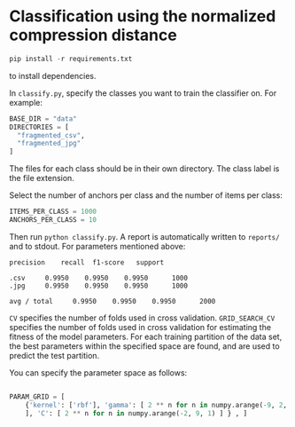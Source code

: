 # Classification using the normalized compression distance

```python
pip install -r requirements.txt
```

to install dependencies.

In `classify.py`, specify the classes you want to train the classifier on. For example:

```python
BASE_DIR = "data"
DIRECTORIES = [
  "fragmented_csv",
  "fragmented_jpg"
]
```

The files for each class should be in their own directory. The class label is the file extension.

Select the number of anchors per class and the number of items per class:

```python
ITEMS_PER_CLASS = 1000
ANCHORS_PER_CLASS = 10
```

Then run `python classify.py`. A report is automatically written to
`reports/` and to stdout. For parameters mentioned above:

```
precision    recall  f1-score   support

.csv     0.9950    0.9950    0.9950      1000
.jpg     0.9950    0.9950    0.9950      1000

avg / total     0.9950    0.9950    0.9950      2000

```


`CV` specifies the number of folds used in cross validation.
`GRID_SEARCH_CV` specifies the number of folds used in cross validation
for estimating the fitness of the model parameters. For each training
partition of the data set, the best parameters within the specified space
are found, and are used to predict the test partition.

You can specify the parameter space as follows:

```python

PARAM_GRID = [
    {'kernel': ['rbf'], 'gamma': [ 2 ** n for n in numpy.arange(-9, 2, 1)
    ], 'C': [ 2 ** n for n in numpy.arange(-2, 9, 1) ] } , ] 

```


